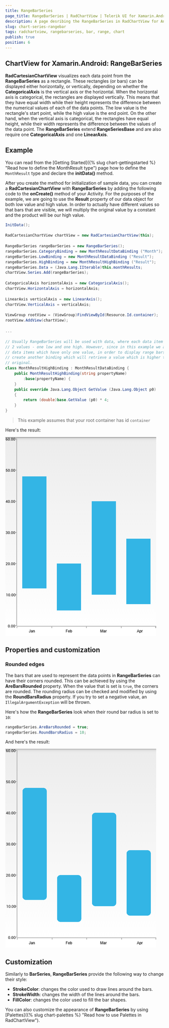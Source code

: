 ```yaml
---
title: RangeBarSeries
page_title: RangeBarSeries | RadChartView | Telerik UI for Xamarin.Android Documentation
description: A page desribing the RangeBarSeries in RadChartView for Android. This article explains the most important things you need to know before using RangeBarSeries.
slug: chart-series-rangebar
tags: radchartview, rangebarseries, bar, range, chart
publish: true
position: 6
---
```


## ChartView for Xamarin.Android: RangeBarSeries

**RadCartesianChartView** visualizes each data point from the **RangeBarSeries** as a rectangle. These rectangles (or bars) can be displayed either horizontally, or vertically, depending on whether the **CategoricalAxis** is the vertical axis or the horizontal. When the horizontal axis is categorical, the rectangles are displayed vertically. This means that they have equal width while their height represents the difference between the numerical values of each of the data points. The low value is the rectangle's start point, while the high value is the end point. On the other hand, when the vertical axis is categorical, the rectangles have equal height, while their width represents the difference between the values of the data point. The **RangeBarSeries** extend **RangeSeriesBase** and are also require one **CategoricalAxis** and one **LinearAxis**.

## Example

You can read from the [Getting Started]({% slug chart-gettingstarted %} "Read how to define the MonthResult type") page how to define the `MonthResult` type and declare the **initData()** method.

After you create the method for initialization of sample data, you can create a **RadCartesianChartView** with **RangeBarSeries** by adding the following code to the **onCreate()** method of your Activity. For the purposes of the example, we are going to use the **Result** property of our data object for both low value and high value. In order to actually have different values so that bars that are visible, we will multiply the original value by a constant and the product will be our high value.

```C#
InitData();

RadCartesianChartView chartView = new RadCartesianChartView(this);

RangeBarSeries rangeBarSeries = new RangeBarSeries();
rangeBarSeries.CategoryBinding = new MonthResultDataBinding ("Month");
rangeBarSeries.LowBinding = new MonthResultDataBinding ("Result");
rangeBarSeries.HighBinding = new MonthResultHighBinding ("Result");
rangeBarSeries.Data = (Java.Lang.IIterable)this.monthResults;
chartView.Series.Add(rangeBarSeries);

CategoricalAxis horizontalAxis = new CategoricalAxis();
chartView.HorizontalAxis = horizontalAxis;

LinearAxis verticalAxis = new LinearAxis();
chartView.VerticalAxis = verticalAxis;

ViewGroup rootView = (ViewGroup)FindViewById(Resource.Id.container);
rootView.AddView(chartView);

...

// Usually RangeBarSeries will be used with data, where each data item contains 
// 2 values - one low and one high. However, since in this example we are using 
// data items which have only one value, in order to display range bars, we can
// create another binding which will retrieve a value which is higher than the 
// original.
class MonthResultHighBinding : MonthResultDataBinding {
	public MonthResultHighBinding(string propertyName) 
		:base(propertyName)	{
	}
	public override Java.Lang.Object GetValue (Java.Lang.Object p0)
	{
		return (double)base.GetValue (p0) * 4;
	}
}
```

> This example assumes that your root container has id `container`

Here's the result:

![TelerikUI-Chart-Series-RangeBar](images/chart-series-rangebar-1.png "Demo of Cartesian chart with RangeBarSeries.")

## Properties and customization

### Rounded edges

The bars that are used to represent the data points in **RangeBarSeries** can have their corners rounded. This can be achieved by using the **AreBarsRounded** property. When the value that is set is `true`, the corners are rounded. The rounding radius can be checked and modified by using the **RoundBarsRadius** property. If you try to set a negative value, an `IllegalArgumentException` will be thrown. 

Here's how the **RangeBarSeries** look when their round bar radius is set to `10`:

```C#
rangeBarSeries.AreBarsRounded = true;
rangeBarSeries.RoundBarsRadius = 10;
```

And here's the result:

![TelerikUI-Chart-Series-RoundedRangeBars](images/chart-series-rangebar-2.png "Demo of Cartesian chart with RangeBarSeries with round corners.")

## Customization

Similarly to **BarSeries**, **RangeBarSeries** provide the following way to change their style:

* **StrokeColor**: changes the color used to draw lines around the bars.
* **StrokeWidth**: changes the width of the lines around the bars.
* **FillColor**: changes the color used to fill the bar shapes.

You can also customize the appearance of **RangeBarSeries** by using [Palettes]({% slug chart-palettes %} "Read how to use Palettes in RadChartView").
